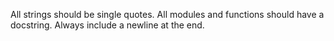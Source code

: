 All strings should be single quotes. All modules and functions should have a docstring. Always include a newline at the end.

